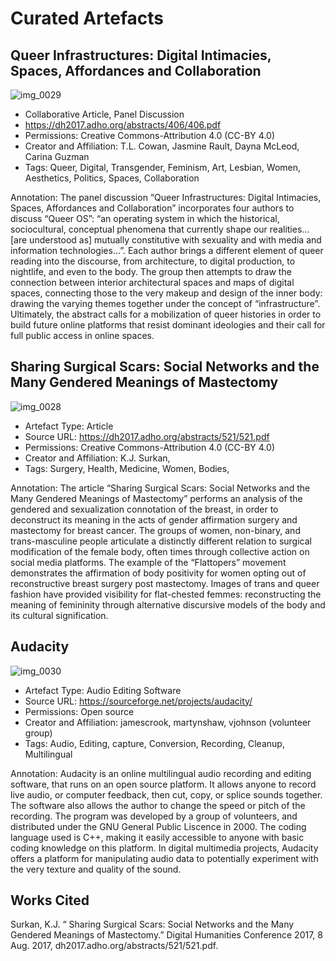 # Curated Artefacts 

## Queer Infrastructures: Digital Intimacies, Spaces, Affordances and Collaboration

![img_0029](https://user-images.githubusercontent.com/31862704/31364046-6613356c-ad30-11e7-81b8-5a80b8d83978.PNG)

- Collaborative Article, Panel Discussion
- https://dh2017.adho.org/abstracts/406/406.pdf
- Permissions: Creative Commons-Attribution 4.0 (CC-BY 4.0)
- Creator and Affiliation: T.L. Cowan, Jasmine Rault, Dayna McLeod, Carina Guzman
- Tags: Queer, Digital, Transgender, Feminism, Art, Lesbian, Women, Aesthetics, Politics, Spaces, Collaboration

Annotation: The panel discussion “Queer Infrastructures: Digital Intimacies, Spaces, Affordances and Collaboration” incorporates four authors to discuss “Queer OS”: “an operating system in which the historical, sociocultural, conceptual phenomena that currently shape our realities…[are understood as] mutually constitutive with sexuality and with media and information technologies…”. Each author brings a different element of queer reading into the discourse, from architecture, to digital production, to nightlife, and even to the body. The group then attempts to draw the connection between interior architectural spaces and maps of digital spaces, connecting those to the very makeup and design of the inner body: drawing the varying themes together under the concept of “infrastructure”. Ultimately, the abstract calls for a mobilization of queer histories in order to build future online platforms that resist dominant ideologies and their call for full public access in online spaces.  

##  Sharing Surgical Scars: Social Networks and the Many Gendered Meanings of Mastectomy 

![img_0028](https://user-images.githubusercontent.com/31862704/31364096-8de7157c-ad30-11e7-83ef-7ba820544770.PNG)

- Artefact Type: Article
- Source URL: https://dh2017.adho.org/abstracts/521/521.pdf
- Permissions: Creative Commons-Attribution 4.0 (CC-BY 4.0)
- Creator and Affiliation: K.J. Surkan, 
- Tags: Surgery, Health, Medicine, Women, Bodies, 

Annotation: The article  “Sharing Surgical Scars: Social Networks and the Many Gendered Meanings of Mastectomy” performs an analysis of the gendered and sexualization connotation of the breast, in order to deconstruct its meaning in the acts of gender affirmation surgery and mastectomy for breast cancer. The groups of women, non-binary, and trans-masculine people articulate a distinctly different relation to surgical modification of the female body, often times through collective action on social media platforms. The example of the “Flattopers” movement demonstrates the affirmation of body positivity for women opting out of reconstructive breast surgery post mastectomy. Images of trans and queer fashion have provided visibility for flat-chested femmes: reconstructing the meaning of femininity through alternative discursive models of the body and its cultural signification. 

## Audacity

![img_0030](https://user-images.githubusercontent.com/31862704/31364005-42dc1b36-ad30-11e7-82b5-18bdfcd2dd38.PNG)

- Artefact Type: Audio Editing Software
- Source URL: https://sourceforge.net/projects/audacity/
- Permissions: Open source 
- Creator and Affiliation: jamescrook, martynshaw, vjohnson (volunteer group)
- Tags: Audio, Editing, capture, Conversion, Recording, Cleanup, Multilingual

Annotation: Audacity is an online multilingual audio recording and editing software, that runs on an open source platform. It allows anyone to record live audio, or computer feedback, then cut, copy, or splice sounds together. The software also allows the author to change the speed or pitch of the recording. The program was developed by a group of volunteers, and distributed under the GNU General Public Liscence in 2000. The coding language used is C++, making it easily accessible to anyone with basic coding knowledge on this platform. In digital multimedia projects, Audacity offers a platform for manipulating audio data to potentially experiment with the very texture and quality of the sound. 

## Works Cited 

Surkan, K.J. “ Sharing Surgical Scars: Social Networks and the Many Gendered Meanings of Mastectomy.” Digital Humanities Conference 2017, 8 Aug. 2017, dh2017.adho.org/abstracts/521/521.pdf.

